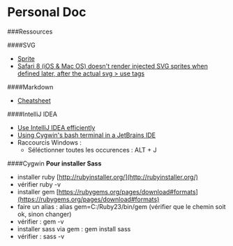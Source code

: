 # Personal Doc

###Ressources

####SVG
- [Sprite](https://css-tricks.com/svg-sprites-use-better-icon-fonts/)
- [Safari 8 (iOS & Mac OS) doesn't render injected SVG sprites when defined later, after the actual svg > use tags](https://gist.github.com/rhawbert/05c7a758cb22d2a1ed24)

####Markdown
- [Cheatsheet](https://github.com/adam-p/markdown-here/wiki/Markdown-Cheatsheet)

####IntelliJ IDEA
- [Use IntelliJ IDEA efficiently](https://vimeo.com/98922030)
- [Using Cygwin's bash terminal in a JetBrains IDE](http://engineroom.teamwork.com/using-cygwins-bash-terminal-in-a-jetbrains-ide/)
- Raccourcis  Windows : 
  - Séléctionner toutes les occurences : ALT + J

####Cygwin
**Pour installer Sass**
- installer ruby [http://rubyinstaller.org/](http://rubyinstaller.org/)
- vérifier ruby -v
- installer gem [https://rubygems.org/pages/download#formats](https://rubygems.org/pages/download#formats)
- faire un alias : alias gem=C:/Ruby23/bin/gem (vérifier que le chemin soit ok, sinon changer)
- vérifier : gem -v
- installer sass via gem : gem install sass
- vérifier : sass -v







